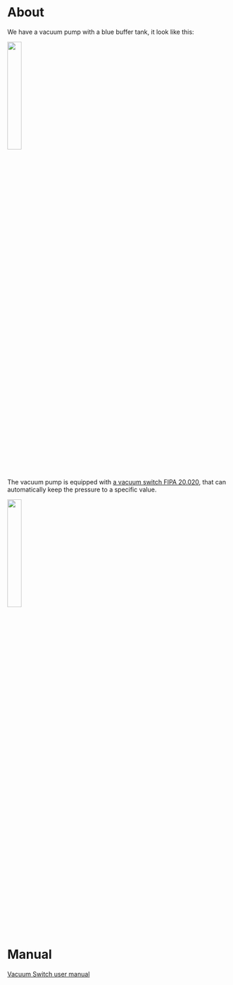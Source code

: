 # About

We have a vacuum pump with a blue buffer tank, it look like this:

<img src="https://github.com/tudelft/mavlab/raw/master/photos/equipment/vacuumpump.jpg" width="25%" />

The vacuum pump is equipped with [a vacuum switch ​FIPA 20.020](http://www.fipa.com/en_GB/products/211099-vacuum-switches), that can automatically keep the pressure to a specific value.

<img src="../../photos/equipment/vakuumschalter.jpg" width="25%" />

# Manual

[Vacuum Switch user manual](../../blob/master/pdf/equipment/Manual_Vakuumschalter_20.020.pdf)





